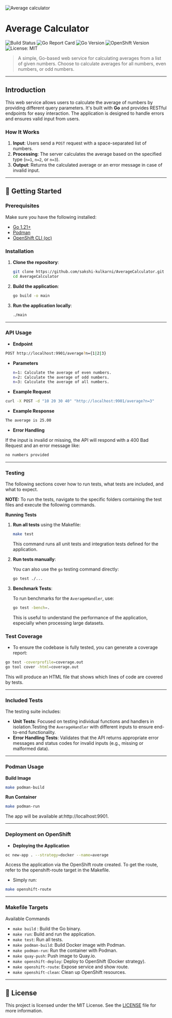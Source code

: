 ![Average calculator](https://media.licdn.com/dms/image/D5612AQFXS5VRN7cQvg/article-cover_image-shrink_720_1280/0/1713275727837?e=2147483647&v=beta&t=s9EZeH9HptwvrbUMMGzXl59r25UteIfOn--p8C_0c24)


# Average Calculator   
![Build Status](https://img.shields.io/badge/build-passing-brightgreen)
![Go Report Card](https://goreportcard.com/badge/github.com/sakshi-kulkarni/AverageCalculator)
![Go Version](https://img.shields.io/github/go-mod/go-version/sakshi-kulkarni/AverageCalculator?color=green&logo=go)
![OpenShift Version](https://img.shields.io/badge/OpenShift-v4.10+-green?logo=redhatopenshift)
![License: MIT](https://img.shields.io/badge/License-MIT-green.svg?style=flat)


> A simple, Go-based web service for calculating averages from a list of given numbers. Choose to calculate averages for all numbers, even numbers, or odd numbers.
---

## Introduction

This web service allows users to calculate the average of numbers by providing different query parameters. It's built with **Go** and provides RESTful endpoints for easy interaction. The application is designed to handle errors and ensures valid input from users.

### How It Works

1. **Input**: Users send a `POST` request with a space-separated list of numbers.
2. **Processing**: The server calculates the average based on the specified type (`n=1`, `n=2`, or `n=3`).
3. **Output**: Returns the calculated average or an error message in case of invalid input.

---
## 🚀 Getting Started

### Prerequisites

Make sure you have the following installed:

- [Go 1.21+](https://golang.org/doc/install)
- [Podman](https://podman.io/docs/installation)
- [OpenShift CLI (oc)](https://docs.openshift.com)

### Installation

1. **Clone the repository**:
   ```bash
   git clone https://github.com/sakshi-kulkarni/AverageCalculator.git
   cd AverageCalculator
   ```
2. **Build the application**:
   ```bash
   go build -o main
   ```
3. **Run the application locally**:
   ```bash
   ./main
   ```
---
### API Usage

- **Endpoint**
 ```bash
 POST http://localhost:9901/average?n={1|2|3}
```
- **Parameters**
  ```bash
  n=1: Calculate the average of even numbers.
  n=2: Calculate the average of odd numbers.
  n=3: Calculate the average of all numbers.
  ```
- **Example Request**
```bash
curl -X POST -d "10 20 30 40" "http://localhost:9901/average?n=3"
```
- **Example Response**
```bash
The average is 25.00
```
- **Error Handling**
  
If the input is invalid or missing, the API will respond with a 400 Bad Request and an error message like:

 ```bash
no numbers provided
```
---
### Testing

The following sections cover how to run tests, what tests are included, and what to expect.

**NOTE:** To run the tests, navigate to the specific folders containing the test files and execute the following commands.

**Running Tests**

1. **Run all tests** using the Makefile:

   ```bash
   make test
   ```

   This command runs all unit tests and integration tests defined for the application.

2. **Run tests manually**:

   You can also use the `go` testing command directly:

   ```bash
   go test ./...
   ```

3. **Benchmark Tests**:

   To run benchmarks for the `AverageHandler`, use:

   ```bash
   go test -bench=.
   ```

   This is useful to understand the performance of the application, especially when processing large datasets.

### Test Coverage

- To ensure the codebase is fully tested, you can generate a coverage report:

```bash
go test -coverprofile=coverage.out 
go tool cover -html=coverage.out
```

This will produce an HTML file that shows which lines of code are covered by tests.

---
### Included Tests

The testing suite includes:

- **Unit Tests**: Focused on testing individual functions and handlers in isolation.Testing the `AverageHandler` with different inputs to ensure end-to-end functionality.
- **Error Handling Tests**: Validates that the API returns appropriate error messages and status codes for invalid inputs (e.g., missing or malformed data).

---
### Podman Usage
**Build Image**
```bash
make podman-build
```
**Run Container**
```bash
make podman-run
```
The app will be available at:http://localhost:9901.

---
### Deployment on OpenShift
- **Deploying the Application**
```bash
oc new-app . --strategy=docker --name=average
```
Access the application via the OpenShift route created.
To get the route, refer to the openshift-route target in the Makefile. 

- Simply run:

```bash
make openshift-route
```
---

### Makefile Targets

Available Commands
- `make build` : Build the Go binary.
- `make run`: Build and run the application.
- `make test`: Run all tests.
- `make podman-build`: Build Docker image with Podman.
- `make podman-run`: Run the container with Podman.
- `make quay-push`: Push image to Quay.io.
- `make openshift-deploy`: Deploy to OpenShift (Docker strategy).
- `make openshift-route`: Expose service and show route.
- `make openshift-clean`: Clean up OpenShift resources.

---
## 📄 License
This project is licensed under the MIT License. See the [LICENSE](https://github.com/Sakshi-Kulkarni/AverageCalculator/blob/main/LICENSE) file for more information. 
